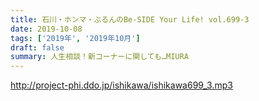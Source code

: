 ```yaml
---
title: 石川・ホンマ・ぶるんのBe-SIDE Your Life! vol.699-3
date: 2019-10-08
tags: ['2019年', '2019年10月']
draft: false
summary: 人生相談！新コーナーに関しても…MIURA
---
```


http://project-phi.ddo.jp/ishikawa/ishikawa699_3.mp3
